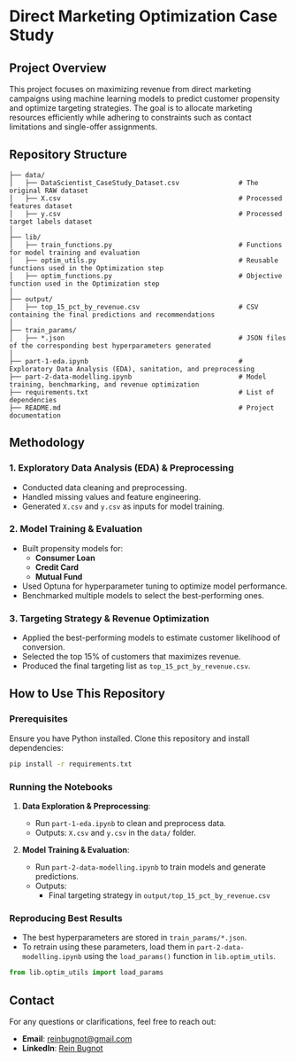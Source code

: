 # Direct Marketing Optimization Case Study

## Project Overview
This project focuses on maximizing revenue from direct marketing campaigns using machine learning models to predict customer propensity and optimize targeting strategies. The goal is to allocate marketing resources efficiently while adhering to constraints such as contact limitations and single-offer assignments.

## Repository Structure
```
├── data/
│   ├── DataScientist_CaseStudy_Dataset.csv               # The original RAW dataset
│   ├── X.csv                                             # Processed features dataset
│   ├── y.csv                                             # Processed target labels dataset
│
├── lib/
│   ├── train_functions.py                                # Functions for model training and evaluation
│   ├── optim_utils.py                                    # Reusable functions used in the Optimization step
│   ├── optim_functions.py                                # Objective function used in the Optimization step
│
├── output/
│   ├── top_15_pct_by_revenue.csv                         # CSV containing the final predictions and recommendations
│
├── train_params/
│   ├── *.json                                            # JSON files of the corresponding best hyperparameters generated
│
├── part-1-eda.ipynb                                      # Exploratory Data Analysis (EDA), sanitation, and preprocessing
├── part-2-data-modelling.ipynb                           # Model training, benchmarking, and revenue optimization
├── requirements.txt                                      # List of dependencies
├── README.md                                             # Project documentation
```

## Methodology
### 1. Exploratory Data Analysis (EDA) & Preprocessing
- Conducted data cleaning and preprocessing.
- Handled missing values and feature engineering.
- Generated `X.csv` and `y.csv` as inputs for model training.

### 2. Model Training & Evaluation
- Built propensity models for:
  - **Consumer Loan**
  - **Credit Card**
  - **Mutual Fund**
- Used Optuna for hyperparameter tuning to optimize model performance.
- Benchmarked multiple models to select the best-performing ones.

### 3. Targeting Strategy & Revenue Optimization
- Applied the best-performing models to estimate customer likelihood of conversion.
- Selected the top 15% of customers that maximizes revenue.
- Produced the final targeting list as `top_15_pct_by_revenue.csv`.

## How to Use This Repository
### Prerequisites
Ensure you have Python installed. Clone this repository and install dependencies:
```sh
pip install -r requirements.txt
```

### Running the Notebooks
1. **Data Exploration & Preprocessing**:
   - Run `part-1-eda.ipynb` to clean and preprocess data.
   - Outputs: `X.csv` and `y.csv` in the `data/` folder.

2. **Model Training & Evaluation**:
   - Run `part-2-data-modelling.ipynb` to train models and generate predictions.
   - Outputs:
     - Final targeting strategy in `output/top_15_pct_by_revenue.csv`

### Reproducing Best Results
- The best hyperparameters are stored in `train_params/*.json`.
- To retrain using these parameters, load them in `part-2-data-modelling.ipynb` using the `load_params()` function in `lib.optim_utils`.
```python
from lib.optim_utils import load_params
```

## Contact
For any questions or clarifications, feel free to reach out:
- **Email**: reinbugnot@gmail.com
- **LinkedIn**: [Rein Bugnot](https://www.linkedin.com/in/reinbugnot/)
